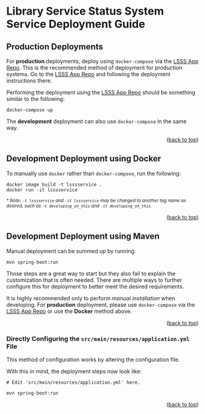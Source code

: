<a name="readme-top"></a>
# Library Service Status System Service Deployment Guide

## Production Deployments

For **production** deployments, deploy using `docker-compose` via the [LSSS App Repo][app-repo].
This is the recommended method of deployment for production systems.
Go to the [LSSS App Repo][app-repo] and following the deployment instructions there.

Performing the deployment using the [LSSS App Repo][app-repo] should be something similar to the following:
```shell
docker-compose up
```

The **development** deployment can also use `docker-compose` in the same way.

<div align="right">(<a href="#readme-top">back to top</a>)</div>


## Development Deployment using Docker

To manually use `docker` rather than `docker-compose`, run the following:

```shell
docker image build -t lsssservice .
docker run -it lsssservice
```

<sub>_* Note: `-t lsssservice` and `-it lsssservice` may be changed to another tag name as desired, such as `-t developing_on_this` and `-it developing_on_this`._</sub><br>

<div align="right">(<a href="#readme-top">back to top</a>)</div>


## Development Deployment using Maven

Manual deployment can be summed up by running:

```shell
mvn spring-boot:run
```

Those steps are a great way to start but they also fail to explain the customization that is often needed.
There are multiple ways to further configure this for deployment to better meet the desired requirements.

It is highly recommended only to perform *manual installation* when developing.
For **production** deployment, please use `docker-compose` via the [LSSS App Repo][app-repo] or use the **Docker** method above.

<div align="right">(<a href="#readme-top">back to top</a>)</div>


### Directly Configuring the `src/main/resources/application.yml` File

This method of configuration works by altering the configuration file.

With this in mind, the deployment steps now look like:

```shell
# Edit 'src/main/resources/application.yml' here.

mvn spring-boot:run
```

<div align="right">(<a href="#readme-top">back to top</a>)</div>


<!-- LINKS -->
[app-repo]: https://github.com/TAMULib/LibraryServiceStatusSystem

